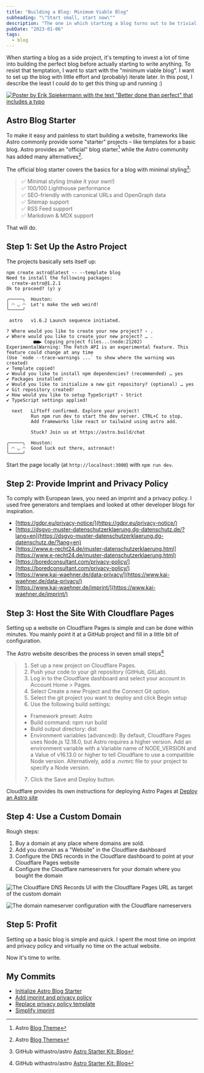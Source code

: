 ```yaml
---
title: "Building a Blog: Minimum Viable Blog"
subheading: "\"Start small, start now\""
description: "The one in which starting a blog turns out to be trivial."
pubDate: "2023-01-06"
tags:
  - blog
---
```


When starting a blog as a side project, it's tempting to invest a lot of time into building the perfect blog before actually starting to write anything.
To resist that temptation, I want to start with the "minimum viable blog".
I want to set up the blog with little effort and (probably) iterate later.
In this post, I describe the least I could do to get this thing up and running :)

[![Poster by Erik Spiekermann with the text "Better done than perfect" that includes a typo](./images/betterdone_rev8.jpg)](https://shop.p98a.com/collections/posters/products/p98a-better-done-than-perfct-7th-edition)

## Astro Blog Starter

To make it easy and painless to start building a website, frameworks like Astro commonly provide some "starter" projects – like templates for a basic blog.
Astro provides an "official" blog starter[^1] while the Astro community has added many alternatives[^2].

[^1]: Astro [Blog Theme](https://astro.build/themes/details/blog/)
[^2]: Astro [Blog Themes](https://astro.build/themes/blog/)

The official blog starter covers the basics for a blog with minimal styling[^3]:
> ✅ Minimal styling (make it your own!)  
> ✅ 100/100 Lighthouse performance  
> ✅ SEO-friendly with canonical URLs and OpenGraph data  
> ✅ Sitemap support  
> ✅ RSS Feed support  
> ✅ Markdown & MDX support

[^3]: GitHub withastro/astro [Astro Starter Kit: Blog](https://github.com/withastro/astro/tree/main/examples/blog)

That will do.

## Step 1: Set Up the Astro Project

The projects basically sets itself up:

```
npm create astro@latest -- --template blog
Need to install the following packages:
  create-astro@1.2.1
Ok to proceed? (y) y

╭─────╮  Houston:
│ ◠ ◡ ◠  Let's make the web weird!
╰─────╯

 astro   v1.6.2 Launch sequence initiated.

? Where would you like to create your new project? › .
✔ Where would you like to create your new project? … .
          ■■▶ Copying project files...(node:21202) ExperimentalWarning: The Fetch API is an experimental feature. This feature could change at any time
(Use `node --trace-warnings ...` to show where the warning was created)
✔ Template copied!
✔ Would you like to install npm dependencies? (recommended) … yes
✔ Packages installed!
✔ Would you like to initialize a new git repository? (optional) … yes
✔ Git repository created!
✔ How would you like to setup TypeScript? › Strict
✔ TypeScript settings applied!

  next   Liftoff confirmed. Explore your project!
         Run npm run dev to start the dev server. CTRL+C to stop.
         Add frameworks like react or tailwind using astro add.

         Stuck? Join us at https://astro.build/chat

╭─────╮  Houston:
│ ◠ ◡ ◠  Good luck out there, astronaut!
╰─────╯
```

Start the page locally (at `http://localhost:3000`) with `npm run dev`.

## Step 2: Provide Imprint and Privacy Policy

To comply with European laws, you need an imprint and a privacy policy.
I used free generators and templaes and looked at other developer blogs for inspiration.

- [https://gdpr.eu/privacy-notice/](https://gdpr.eu/privacy-notice/)
- [https://dsgvo-muster-datenschutzerklaerung.dg-datenschutz.de/?lang=en](https://dsgvo-muster-datenschutzerklaerung.dg-datenschutz.de/?lang=en)
- [https://www.e-recht24.de/muster-datenschutzerklaerung.html](https://www.e-recht24.de/muster-datenschutzerklaerung.html)
- [https://boredconsultant.com/privacy-policy/](https://boredconsultant.com/privacy-policy/)
- [https://www.kai-waehner.de/data-privacy/](https://www.kai-waehner.de/data-privacy/)
- [https://www.kai-waehner.de/imprint/](https://www.kai-waehner.de/imprint/)

## Step 3: Host the Site With Cloudflare Pages

Setting up a website on Cloudflare Pages is simple and can be done within minutes.
You mainly point it at a GitHub project and fill in a little bit of configuration.

The Astro website describes the process in seven small steps[^3]
> 1. Set up a new project on Cloudflare Pages.
> 2. Push your code to your git repository (GitHub, GitLab).
> 3. Log in to the Cloudflare dashboard and select your account in Account Home > Pages.
> 4. Select Create a new Project and the Connect Git option.
> 5. Select the git project you want to deploy and click Begin setup
> 6. Use the following build settings:
>   - Framework preset: Astro
>   - Build command: npm run build
>   - Build output directory: dist
>   - Environment variables (advanced): By default, Cloudflare Pages uses Node.js 12.18.0, 
> but Astro requires a higher version. Add an environment variable with a Variable name of 
> NODE_VERSION and a Value of v16.13.0 or higher to tell Cloudflare to use a compatible 
> Node version. Alternatively, add a .nvmrc file to your project to specify a Node version.
> 7. Click the Save and Deploy button.

[^3]: Astro Docs [How to deploy a site with Git] (https://docs.astro.build/en/guides/deploy/cloudflare/#how-to-deploy-a-site-with-git)

Cloudflare provides its own instructions for deploying Astro Pages at [Deploy an Astro site](https://developers.cloudflare.com/pages/framework-guides/astro)

## Step 4: Use a Custom Domain

Rough steps:

1. Buy a domain at any place where domains are sold.
2. Add you domain as a "Website" in the Cloudflare dashboard
3. Configure the DNS records in the Cloudflare dashboard to point at your Cloudflare Pages website
4. Configure the Cloudflare nameservers for your domain where you bought the domain

![The Cloudflare DNS Records UI with the Cloudflare Pages URL as target of the custom domain](./images/cloudflare_dns_records.png)

![The domain nameserver configuration with the Cloudflare nameservers](./images/domain_nameserver.png)

## Step 5: Profit

Setting up a basic blog is simple and quick.
I spent the most time on imprint and privacy policy and virtually no time on the actual website.

Now it's time to write.

## My Commits

- [Initialize Astro Blog Starter](https://github.com/philipschm1tt/website/commit/775e44c59e9e0d2e8e6184b5dd0486dfa0e3d941)
- [Add imprint and privacy policy](https://github.com/philipschm1tt/website/commit/8a3d05b38e3d98b6f14c797c0488bda5272efc2e)
- [Replace privacy policy template](https://github.com/philipschm1tt/website/commit/755c2e0be9d92c3eb66031ac2d4f9f6200578cfd)
- [Simplify imprint](https://github.com/philipschm1tt/website/commit/438f288314ffe6c503fc07029c6d6280efc22933)

